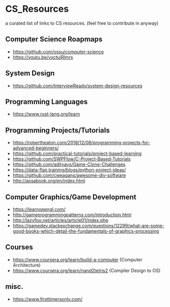 # CS_Resources
a curated list of links to CS resources. (feel free to contribute in anyway)

## Computer Science Roapmaps
- https://github.com/ossu/computer-science
- https://youtu.be/vxctuiRlmrs

## System Design
- https://github.com/InterviewReady/system-design-resources

## Programming Languages
- https://www.rust-lang.org/learn

## Programming Projects/Tutorials
- https://robertheaton.com/2018/12/08/programming-projects-for-advanced-beginners/ 
- https://github.com/practical-tutorials/project-based-learning
- https://github.com/SWPFlow/C-Project-Based-Tutorials
- https://github.com/adityavs/Game-Clone-Challenges
- https://data-flair.training/blogs/python-project-ideas/
- https://github.com/cweagans/awesome-diy-software
- http://aosabook.org/en/index.html

## Computer Graphics/Game Development
- https://learnopengl.com/
- http://gameprogrammingpatterns.com/introduction.html
- http://lazyfoo.net/articles/article01/index.php
- https://gamedev.stackexchange.com/questions/12299/what-are-some-good-books-which-detail-the-fundamentals-of-graphics-processing

## Courses
- https://www.coursera.org/learn/build-a-computer (Computer Architecture)
- https://www.coursera.org/learn/nand2tetris2 (Compiler Design to OS)

## misc.
- https://www.firsttimersonly.com/
